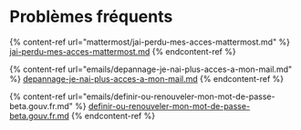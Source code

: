 # Problèmes fréquents

{% content-ref url="mattermost/jai-perdu-mes-acces-mattermost.md" %}
[jai-perdu-mes-acces-mattermost.md](mattermost/jai-perdu-mes-acces-mattermost.md)
{% endcontent-ref %}

{% content-ref url="emails/depannage-je-nai-plus-acces-a-mon-mail.md" %}
[depannage-je-nai-plus-acces-a-mon-mail.md](emails/depannage-je-nai-plus-acces-a-mon-mail.md)
{% endcontent-ref %}

{% content-ref url="emails/definir-ou-renouveler-mon-mot-de-passe-beta.gouv.fr.md" %}
[definir-ou-renouveler-mon-mot-de-passe-beta.gouv.fr.md](emails/definir-ou-renouveler-mon-mot-de-passe-beta.gouv.fr.md)
{% endcontent-ref %}
